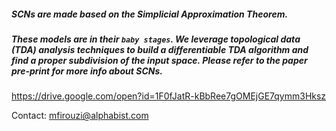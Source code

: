 ##### SCNs are made based on the Simplicial Approximation Theorem.
##### These models are in their ```baby stages```. We leverage topological data (TDA) analysis techniques to build a differentiable TDA algorithm and find a proper subdivision of the input space. Please refer to the paper pre-print for more info about SCNs.

https://drive.google.com/open?id=1F0fJatR-kBbRee7gOMEjGE7qymm3Hksz 


Contact: mfirouzi@alphabist.com


